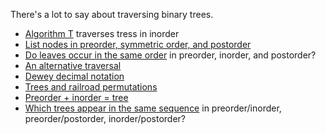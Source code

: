 There's a lot to say about traversing binary trees.

* [Algorithm T](https://github.com/masak/taocp/tree/masak/src/ch2.3.1/algorithm-t) traverses tress in inorder
* [List nodes in preorder, symmetric order, and postorder](https://github.com/masak/taocp/tree/masak/src/ch2.3.1/ex2)
* [Do leaves occur in the same order](https://github.com/masak/taocp/tree/masak/src/ch2.3.1/ex3) in preorder, inorder, and postorder?
* [An alternative traversal](https://github.com/masak/taocp/tree/masak/src/ch2.3.1/ex4)
* [Dewey decimal notation](https://github.com/masak/taocp/tree/masak/src/ch2.3.1/ex5)
* [Trees and railroad permutations](https://github.com/masak/taocp/tree/masak/src/ch2.3.1/ex6)
* [Preorder + inorder = tree](https://github.com/masak/taocp/tree/masak/src/ch2.3.1/ex7)
* [Which trees appear in the same sequence](https://github.com/masak/taocp/tree/masak/src/ch2.3.1/ex8) in preorder/inorder, preorder/postorder, inorder/postorder?


